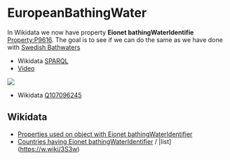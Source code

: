 # EuropeanBathingWater

In Wikidata we now have property **Eionet bathingWaterIdentifie** [Property:P9616](https://www.wikidata.org/wiki/Property:P9616). The goal is to see if we can do the same as we have done with [Swedish Bathwaters](https://github.com/salgo60/Svenskabadplatser)

* Wikidata [SPARQL](https://w.wiki/3S3u)    
* [Video](https://youtu.be/5Isx4Ngi6Bw)

![](https://github.com/salgo60/Svenskabadplatser/raw/main/img/Eionet%20bathidentifier%20in%20Wikidata.png?raw=true)

* Wikidata [Q107096245](https://www.wikidata.org/wiki/Q107096245)

## Wikidata
* [Properties used on object with Eionet bathingWaterIdentifier](https://w.wiki/3S2Y) 
* [Countries having Eionet bathingWaterIdentifier](https://w.wiki/3S3s) / |list](https://w.wiki/3S3w)
